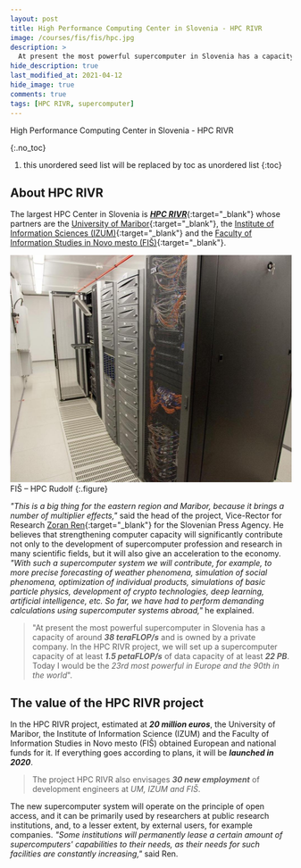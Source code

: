 ```yaml
---
layout: post
title: High Performance Computing Center in Slovenia - HPC RIVR
image: /courses/fis/fis/hpc.jpg
description: >
  At present the most powerful supercomputer in Slovenia has a capacity of around 38 teraFLOP/s and is owned by a private company. In the HPC RIVR project, we will set up a supercomputer capacity of at least 1.5 petaFLOP/s of data capacity of at least 22 PB. Today I would be the 23rd most powerful in Europe and the 90th in the world.
hide_description: true
last_modified_at: 2021-04-12
hide_image: true
comments: true
tags: [HPC RIVR, supercomputer]
---
```


High Performance Computing Center in Slovenia - HPC RIVR

{:.no_toc}
1. this unordered seed list will be replaced by toc as unordered list
{:toc}

## About HPC RIVR

The largest HPC Center in Slovenia is [**_HPC RIVR_**](/projects/Faculty-of-Information-Studies-in-Novo-MestoThe-Ministry-of-Education-Science-and-Sport-Slovenia/){:target="_blank"} whose partners are the [University of Maribor](https://www.um.si/en/Pages/default.aspx){:target="_blank"}, the [Institute of Information Sciences (IZUM)](https://www.izum.si){:target="_blank"} and the [Faculty of Information Studies in Novo mesto (FIŠ)](https://www.fis.unm.si/en/){:target="_blank"}.

![HPC Rudolf](/courses/fis/fis/hpc.jpg)
FIŠ – HPC Rudolf
{:.figure}


_"This is a big thing for the eastern region and Maribor, because it brings a number of multiplier effects,"_ said the head of the project, Vice-Rector for Research [Zoran Ren](https://www.um.si/en/about/About/Pages/prof.-Zoran-Ren.aspx){:target="_blank"} for the Slovenian Press Agency. He believes that strengthening computer capacity will significantly contribute not only to the development of supercomputer profession and research in many scientific fields, but it will also give an acceleration to the economy. _"With such a supercomputer system we will contribute, for example, to more precise forecasting of weather phenomena, simulation of social phenomena, optimization of individual products, simulations of basic particle physics, development of crypto technologies, deep learning, artificial intelligence, etc. So far, we have had to perform demanding calculations using supercomputer systems abroad,"_ he explained.


> "At present the most powerful supercomputer in Slovenia has a capacity of around **_38 teraFLOP/s_** and is owned by a private company. In the HPC RIVR project, we will set up a supercomputer capacity of at least **_1.5 petaFLOP/s_** of data capacity of at least **_22 PB_**. Today I would be the _23rd most powerful in Europe and the 90th in the world_".



## The value of the HPC RIVR project

In the HPC RIVR project, estimated at **_20 million euros_**, the University of Maribor, the Institute of Information Science (IZUM) and the Faculty of Information Studies in Novo mesto (FIŠ) obtained European and national funds for it. If everything goes according to plans, it will be **_launched in 2020_**.

> The project HPC RIVR also envisages **_30 new employment_** of development engineers at _UM, IZUM and FIŠ_.

The new supercomputer system will operate on the principle of open access, and it can be primarily used by researchers at public research institutions, and, to a lesser extent, by external users, for example companies. _"Some institutions will permanently lease a certain amount of supercomputers' capabilities to their needs, as their needs for such facilities are constantly increasing,"_ said Ren.

